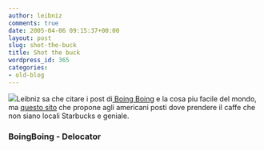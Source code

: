 ```yaml
---
author: leibniz
comments: true
date: 2005-04-06 09:15:37+00:00
layout: post
slug: shot-the-buck
title: Shot the buck
wordpress_id: 365
categories:
- old-blog
---
```


![](http://www.delocator.net/images/clickhere.gif)Leibniz sa che citare i post di[ Boing Boing](http://www.boingboing.net/2005/04/05/starbucks_delocator_.html) e la cosa piu facile del mondo, ma [questo sito](http://www.delocator.net/) che propone agli americani posti dove prendere il caffe che non siano locali Starbucks e geniale.  



### BoingBoing - Delocator
